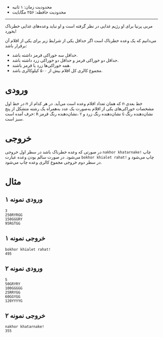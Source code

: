 [_metadata_:id]:- "bodybuilding"
[_metadata_:title]:- "بدن‌سازی"
[_metadata_:level]:- "easy"
[_metadata_:author]:- "سینا عبدالحسینی"
[_metadata_:series]:- "compensation-1-5"

+ محدودیت زمان: ۱ ثانیه
+ محدودیت حافظه: ۲۵۶ مگابایت

----------

مربی پرنیا برای او رژیم غذایی در نظر گرفته است و او نباید وعده‌های غذایی خطرناک بخورد!

می‌دانیم که یک وعده خطرناک است اگر حداقل یکی از شرایط زیر برای یکی از اقلام آن برقرار باشد:

+ حداقل سه خوراکی قرمز داشته باشد.
+ حداقل دو خوراکی قرمز و حداقل دو خوراکی زرد داشته باشد.
+ همه خوراکی‌ها زرد یا قرمز باشند.
+ مجموع کالری کل اقلام بیش از ۵۰۰ کیلوکالری باشد.

# ورودی

در خط اول $n$ که همان تعداد اقلام وعده است می‌آید. در هر کدام از $n$ خط بعدی مشخصات خوراکی‌های یکی از اقلام به‌صورت یک عدد به‌همراه یک رشته متشکل از پنج حرف آمده است: `R` نشان‌دهنده رنگ قرمز، `Y` نشان‌دهنده رنگ زرد و `G` نشان‌دهنده رنگ سبز است.

# خروجی

در صورتی که وعده خطرناک باشد در سطر اول خروجی `nakhor khatarnake!`  چاپ می‌شود. در صورت سالم بودن وعده عبارت `bokhor khialet rahat!` چاپ می‌شود و در سطر دوم خروجی مجموع کالری وعده چاپ می‌شود.

# مثال

## ورودی نمونه ۱
```
3
250RYRGG
150GGGRY
95RGTGG
```


## خروجی نمونه ۱
```
bokhor khialet rahat!
495
```


## ورودی نمونه ۲
```
5
50GRYRY
100GGGGG
25RRYGG
60GGYGG
120YYYYG
```


## خروجی نمونه ۲
```
nakhor khatarnake!
355
```

